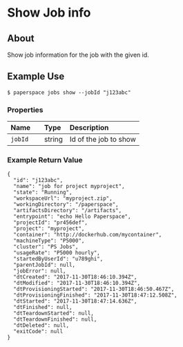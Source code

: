 # Show Job info

## About

Show job information for the job with the given id.

## Example Use

```text
$ paperspace jobs show --jobId "j123abc"
```

### **Properties**

| Name |  | Type | Description |
| :--- | :--- | :--- | :--- |
| `jobId` |  | string | Id of the job to show |

### Example Return Value

```text
{
  "id": "j123abc",
  "name": "job for project myproject",
  "state": "Running",
  "workspaceUrl": "myproject.zip",
  "workingDirectory": "/paperspace",
  "artifactsDirectory": "/artifacts",
  "entrypoint": "echo Hello Paperspace",
  "projectId": "pr456def",
  "project": "myproject",
  "container": "http://dockerhub.com/mycontainer",
  "machineType": "P5000",
  "cluster": "PS Jobs",
  "usageRate": "P5000 hourly",
  "startedByUserId": "u789ghi",
  "parentJobId": null,
  "jobError": null,
  "dtCreated": "2017-11-30T18:46:10.394Z",
  "dtModified": "2017-11-30T18:46:10.394Z",
  "dtProvisioningStarted": "2017-11-30T18:46:50.467Z",
  "dtProvisioningFinished": "2017-11-30T18:47:12.508Z",
  "dtStarted": "2017-11-30T18:47:14.636Z",
  "dtFinished": null,
  "dtTeardownStarted": null,
  "dtTeardownFinished": null,
  "dtDeleted": null,
  "exitCode": null
}
```

